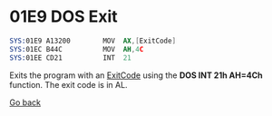# 01E9 DOS Exit

```nasm
SYS:01E9 A13200        MOV	AX,[ExitCode]
SYS:01EC B44C          MOV	AH,4C
SYS:01EE CD21          INT	21
```

Exits the program with an [ExitCode](DATA.md) using the **DOS INT 21h AH=4Ch** function. The exit code is in AL.

[Go back](../README.md)